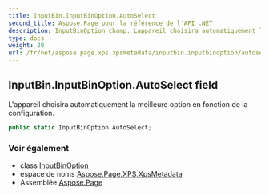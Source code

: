 ```yaml
---
title: InputBin.InputBinOption.AutoSelect
second_title: Aspose.Page pour la référence de l'API .NET
description: InputBinOption champ. Lappareil choisira automatiquement la meilleure option en fonction de la configuration.
type: docs
weight: 20
url: /fr/net/aspose.page.xps.xpsmetadata/inputbin.inputbinoption/autoselect/
---
```

## InputBin.InputBinOption.AutoSelect field

L'appareil choisira automatiquement la meilleure option en fonction de la configuration.

```csharp
public static InputBinOption AutoSelect;
```

### Voir également

* class [InputBinOption](../)
* espace de noms [Aspose.Page.XPS.XpsMetadata](../../inputbin.inputbinoption/)
* Assemblée [Aspose.Page](../../../)


